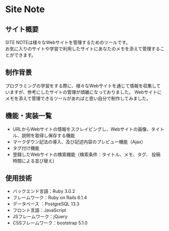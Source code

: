 # Site Note

## サイト概要
  SITE NOTEは様々なWebサイトを管理するためのツールです。 <br/>お気に入りのサイトや学習で利用したサイトにあなたのメモを添えて管理することができます。
  
## 制作背景
  プログラミングの学習をする際に、様々なWebサイトを通じて情報を収集していますが、参考にしたサイトの管理が煩雑になっておりました。
  Webサイトにメモを添えて管理できるツールがあればと思い自分で制作してみました。
  
## 機能・実装一覧
- URLからWebサイトの情報をスクレイピングし、Webサイトの画像、タイトル、説明を取得し保存する機能
- マークダウン記法の導入、及び記述内容のプレビュー機能（Ajax）
- タグ付け機能
- 登録したWebサイトの検索機能（検索条件：タイトル、メモ、タグ、 投稿時間による並び替え)

## 使用技術

- バックエンド言語：Ruby 3.0.2
- フレームワーク：Ruby on Rails 6.1.4  
- データベース ：PostgreSQL 13.3
- フロント言語：JavaScript
- JSフレームワーク：jQuery
- CSSフレームワーク：bootstrap 5.1.0


